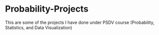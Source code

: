 # Probability-Projects
This are some of the projects I have done under PSDV course (Probability, Statistics, and Data Visualization)
